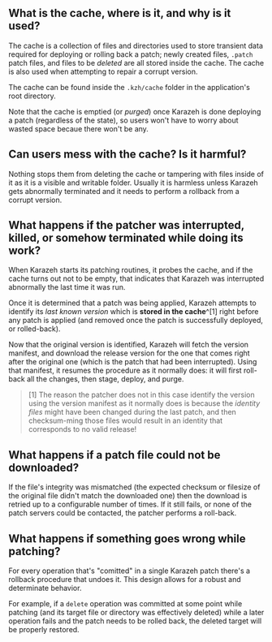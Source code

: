 ## What is the cache, where is it, and why is it used?

The cache is a collection of files and directories used to store transient data required for deploying or rolling back a patch; newly created files, `.patch` patch files, and files to be *deleted* are all stored inside the cache. The cache is also used when attempting to repair a corrupt version.

The cache can be found inside the `.kzh/cache` folder in the application's root directory.

Note that the cache is emptied (or *purged*) once Karazeh is done deploying a patch (regardless of the state), so users won't have to worry about wasted space becaue there won't be any.

## Can users mess with the cache? Is it harmful?

Nothing stops them from deleting the cache or tampering with files inside of it as it is a visible and writable folder. Usually it is harmless unless Karazeh gets abnormally terminated and it needs to perform a rollback from a corrupt version.

## What happens if the patcher was interrupted, killed, or somehow terminated while doing its work?

When Karazeh starts its patching routines, it probes the cache, and if the cache turns out not to be empty, that indicates that Karazeh was interrupted abnormally the last time it was run.

Once it is determined that a patch was being applied, Karazeh attempts to identify its *last known version* which is **stored in the cache**^[1] right before any patch is applied (and removed once the patch is successfully deployed, or rolled-back).

Now that the original version is identified, Karazeh will fetch the version manifest, and download the release version for the one that comes right after the original one (which is the patch that had been interrupted). Using that manifest, it resumes the procedure as it normally does: it will first roll-back all the changes, then stage, deploy, and purge.

> [1] The reason the patcher does not in this case identify the version using 
> the version manifest as it normally does is because the *identity files* 
> might have been changed during the last patch, and then checksum-ming those 
> files would result in an identity that corresponds to no valid release!

## What happens if a patch file could not be downloaded?

If the file's integrity was mismatched (the expected checksum or filesize of the original file didn't match the downloaded one) then the download is retried up to a configurable number of times. If it still fails, or none of the patch servers could be contacted, the patcher performs a roll-back.

## What happens if something goes wrong while patching?

For every operation that's "comitted" in a single Karazeh patch there's a rollback procedure that undoes it. This design allows for a robust and determinate behavior.

For example, if a `delete` operation was committed at some point while patching (and its target file or directory was effectively deleted) while a later operation fails and the patch needs to be rolled back, the deleted target will be properly restored.
